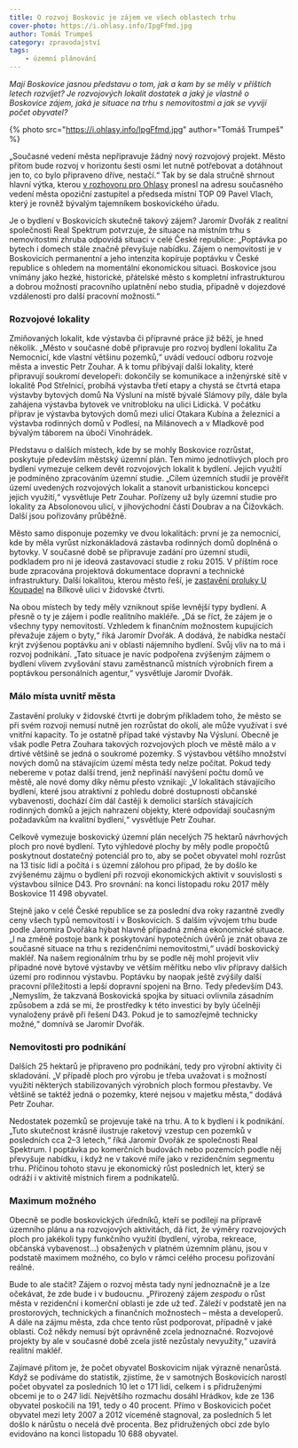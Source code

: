 ```yaml
---
title: O rozvoj Boskovic je zájem ve všech oblastech trhu
cover-photo: https://i.ohlasy.info/IpgFfmd.jpg
author: Tomáš Trumpeš
category: zpravodajství
tags:
    - územní plánování
---
```


*Mají Boskovice jasnou představu o tom, jak a kam by se měly v příštích letech rozvíjet? Je rozvojových lokalit dostatek a jaký je vlastně o Boskovice zájem, jaká je situace na trhu s nemovitostmi a jak se vyvíjí počet obyvatel?*

{% photo src="https://i.ohlasy.info/IpgFfmd.jpg" author="Tomáš Trumpeš" %}

„Současné vedení města nepřipravuje žádný nový rozvojový projekt. Město přitom bude rozvoj v horizontu šesti osmi let nutně potřebovat a dotáhnout jen to, co bylo připraveno dříve, nestačí.“ Tak by se dala stručně shrnout hlavní výtka, kterou [v rozhovoru pro Ohlasy](http://www.ohlasy.info/clanky/2017/04/rozhovor-vlach.html) pronesl na adresu současného vedení města opoziční zastupitel a předseda místní TOP 09 Pavel Vlach, který je rovněž bývalým tajemníkem boskovického úřadu.

Je o bydlení v Boskovicích skutečně takový zájem? Jaromír Dvořák z realitní společnosti Real Spektrum potvrzuje, že situace na místním trhu s nemovitostmi zhruba odpovídá situaci v celé České republice: „Poptávka po bytech i domech stále značně převyšuje nabídku. Zájem o nemovitosti je v Boskovicích permanentní a jeho intenzita kopíruje poptávku v České republice s ohledem na momentální ekonomickou situaci. Boskovice jsou vnímány jako hezké, historické, přátelské město s kompletní infrastrukturou a dobrou možností pracovního uplatnění nebo studia, případně v dojezdové vzdálenosti pro další pracovní možnosti.“

### Rozvojové lokality

Zmiňovaných lokalit, kde výstavba či přípravné práce již běží, je hned několik. „Město v současné době připravuje pro rozvoj bydlení lokalitu Za Nemocnicí, kde vlastní většinu pozemků,“ uvádí vedoucí odboru rozvoje města a investic Petr Zouhar. A k tomu přibývají další lokality, které připravují soukromí developeři: dokončily se komunikace a inženýrské sítě v lokalitě Pod Střelnicí, probíhá výstavba třetí etapy a chystá se čtvrtá etapa výstavby bytových domů Na Výsluní na místě bývalé Slámovy pily, dále byla zahájena výstavba bytovek ve vnitrobloku na ulici Lidická. V počátku příprav je výstavba bytových domů mezi ulicí Otakara Kubína a železnicí a výstavba rodinných domů v Podlesí, na Milánovech a v Mladkově pod bývalým táborem na úbočí Vinohrádek.

Představu o dalších místech, kde by se mohly Boskovice rozrůstat, poskytuje především městský územní plán. Ten mimo jednotlivých ploch pro bydlení vymezuje celkem devět rozvojových lokalit k bydlení. Jejich využití je podmíněno zpracováním územní studie. „Cílem územních studií je prověřit území uvedených rozvojových lokalit a stanovit urbanistickou koncepci jejich využití,“ vysvětluje Petr Zouhar. Pořízeny už byly územní studie pro lokality za Absolonovou ulicí, v jihovýchodní části Doubrav a na Čížovkách. Další jsou pořizovány průběžně.

Město samo disponuje pozemky ve dvou lokalitách: první je za nemocnicí, kde by měla vyrůst nízkonákladová zástavba rodinných domů doplněná o bytovky. V současné době se připravuje zadání pro územní studii, podkladem pro ni je ideová zastavovací studie z roku 2015. V příštím roce bude zpracována projektová dokumentace dopravní a technické infrastruktury. Další lokalitou, kterou město řeší, je [zastavění proluky U Koupadel](http://www.ohlasy.info/clanky/2017/10/proluka-koupadla.html) na Bílkově ulici v židovské čtvrti.

Na obou místech by tedy měly vzniknout spíše levnější typy bydlení. A přesně o ty je zájem i podle realitního makléře. „Dá se říct, že zájem je o všechny typy nemovitostí. Vzhledem k finančním možnostem kupujících převažuje zájem o byty,“ říká Jaromír Dvořák. A dodává, že nabídka nestačí krýt zvýšenou poptávku ani v oblasti nájemního bydlení. Svůj vliv na to má i rozvoj podnikání. „Tato situace je navíc podpořena zvýšeným zájmem o bydlení vlivem zvyšování stavu zaměstnanců místních výrobních firem a poptávkou personálních agentur,“ vysvětluje Jaromír Dvořák.

### Málo místa uvnitř města

Zastavění proluky v židovské čtvrti je dobrým příkladem toho, že město se při svém rozvoji nemusí nutně jen rozrůstat do okolí, ale může využívat i své vnitřní kapacity. To je ostatně případ také výstavby Na Výsluní. Obecně je však podle Petra Zouhara takových rozvojových ploch ve městě málo a v drtivé většině se jedná o soukromé pozemky. S výstavbou většího množství nových domů na stávajícím území města tedy nelze počítat. Pokud tedy nebereme v potaz další trend, jenž nepřináší navýšení počtu domů ve městě, ale nové domy díky němu přesto vznikají: „V lokalitách stávajícího bydlení, které jsou atraktivní z pohledu dobré dostupnosti občanské vybavenosti, dochází čím dál častěji k demolici starších stávajících rodinných domků a jejich nahrazení objekty, které odpovídají současným požadavkům na kvalitní bydlení,“ vysvětluje Petr Zouhar.

Celkově vymezuje boskovický územní plán necelých 75 hektarů návrhových ploch pro nové bydlení. Tyto výhledové plochy by měly podle propočtů poskytnout dostatečný potenciál pro to, aby se počet obyvatel mohl rozrůst na 13 tisíc lidí a počítá i s územní zálohou pro případ, že by došlo ke zvýšenému zájmu o bydlení při rozvoji ekonomických aktivit v souvislosti s výstavbou silnice D43. Pro srovnání: na konci listopadu roku 2017 měly Boskovice 11 498 obyvatel.

Stejně jako v celé České republice se za poslední dva roky razantně zvedly ceny všech typů nemovitostí i v Boskovicích. S dalším vývojem trhu bude podle Jaromíra Dvořáka hýbat hlavně případná změna ekonomické situace. „I na změně postoje bank k poskytování hypotečních úvěrů je znát obava ze současné situace na trhu s rezidenčními nemovitostmi,“ uvádí boskovický makléř. Na našem regionálním trhu by se podle něj mohl projevit vliv případné nové bytové výstavby ve větším měřítku nebo vliv přípravy dalších území pro rodinnou výstavbu. Poptávku by naopak ještě zvýšily další pracovní příležitosti a lepší dopravní spojení na Brno. Tedy především D43. „Nemyslím, že takzvaná Boskovická spojka by situaci ovlivnila zásadním způsobem a zdá se mi, že prostředky k této investici by byly účelněji vynaloženy právě při řešení D43. Pokud je to samozřejmě technicky možné,“ domnívá se Jaromír Dvořák.

### Nemovitosti pro podnikání

Dalších 25 hektarů je připraveno pro podnikání, tedy pro výrobní aktivity či skladování. „V případě ploch pro výrobu je třeba uvažovat i s možností využití některých stabilizovaných výrobních ploch formou přestavby. Ve většině se taktéž jedná o pozemky, které nejsou v majetku města,“ dodává Petr Zouhar.

Nedostatek pozemků se projevuje také na trhu. A to k bydlení i k podnikání. „Tuto skutečnost krásně ilustruje raketový vzestup cen pozemků v posledních cca 2–3 letech,“ říká Jaromír Dvořák ze společnosti Real Spektrum. I poptávka po komerčních budovách nebo pozemcích podle něj převyšuje nabídku, i když ne v takové míře jako v rezidenčním segmentu trhu. Příčinou tohoto stavu je ekonomický růst posledních let, který se odráží i v aktivitě místních firem a podnikatelů.

### Maximum možného

Obecně se podle boskovických úředníků, kteří se podílejí na přípravě územního plánu a na rozvojových aktivitách, dá říct, že výměry rozvojových ploch pro jakékoli typy funkčního využití (bydlení, výroba, rekreace, občanská vybavenost…) obsažených v platném územním plánu, jsou v podstatě maximem možného, co bylo v rámci celého procesu pořizování reálné.

Bude to ale stačit? Zájem o rozvoj města tady nyní jednoznačně je a lze očekávat, že zde bude i v budoucnu. „Přirozený zájem *zespodu* o růst města v rezidenční i komerční oblasti je zde už teď. Záleží v podstatě jen na prostorových, technických a finančních možnostech – města a developerů. A dále na zájmu města, zda chce tento růst podporovat, případně v jaké oblasti. Což někdy nemusí být oprávněně zcela jednoznačné. Rozvojové projekty by ale v současné době zcela jistě nezůstaly nevyužity,“ uzavírá realitní makléř.

Zajímavé přitom je, že počet obyvatel Boskovicím nijak výrazně nenarůstá. Když se podíváme do statistik, zjistíme, že v samotných Boskovicích narostl počet obyvatel za posledních 10 let o 171 lidí, celkem i s přidruženými obcemi je to o 247 lidí. Největšího rozmachu dosáhl Hrádkov, kde ze 136 obyvatel poskočili na 191, tedy o 40 procent. Přímo v Boskovicích počet obyvatel mezi lety 2007 a 2012 víceméně stagnoval, za posledních 5 let došlo k nárůstu o necelá dvě procenta. Bez přidružených obcí zde bylo evidováno na konci listopadu 10 688 obyvatel.
